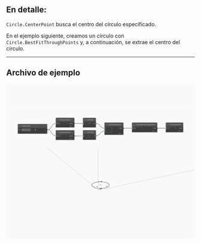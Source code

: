 ## En detalle:
`Circle.CenterPoint` busca el centro del círculo especificado.

En el ejemplo siguiente, creamos un círculo con `Circle.BestFitThroughPoints` y, a continuación, se extrae el centro del círculo.

___
## Archivo de ejemplo

![CenterPoint](./Autodesk.DesignScript.Geometry.Circle.CenterPoint_img.jpg)

